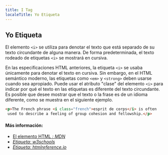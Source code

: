 ```yaml
---
title: I Tag
localeTitle: Yo Etiqueta
---
```

## Yo Etiqueta

El elemento `<i>` se utiliza para denotar el texto que está separado de su texto circundante de alguna manera. De forma predeterminada, el texto rodeado de etiquetas `<i>` se mostrará en cursiva.

En las especificaciones HTML anteriores, la etiqueta `<i>` se usaba únicamente para denotar el texto en cursiva. Sin embargo, en el HTML semántico moderno, las etiquetas como `<em>` y `<strong>` deben usarse cuando sea apropiado. Puede usar el atributo "clase" del elemento `<i>` para indicar por qué el texto en las etiquetas es diferente del texto circundante. Es posible que desee mostrar que el texto o la frase es de un idioma diferente, como se muestra en el siguiente ejemplo.

```HTML
<p>The French phrase <i class="french">esprit de corps</i> is often 
 used to describe a feeling of group cohesion and fellowship.</p> 
```

#### Más información:

*   [El elemento HTML <i>: MDN](https://developer.mozilla.org/en-US/docs/Web/HTML/Element/i)
*   [Etiqueta: w3schools](https://www.w3schools.com/tags/tag_i.asp)
*   [Etiqueta: htmlreference.io](http://htmlreference.io/element/i/)